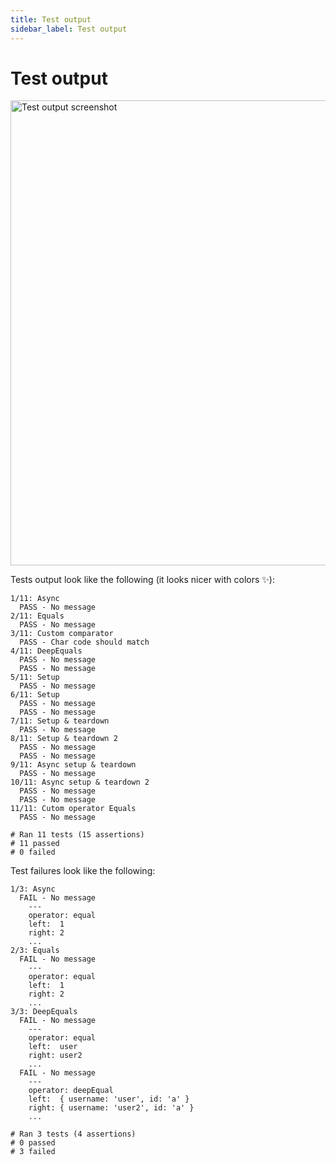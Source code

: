 ```yaml
---
title: Test output 
sidebar_label: Test output
---
```


# Test output

<img width="1166" height="744" alt="Test output screenshot" src="https://user-images.githubusercontent.com/1688645/113517422-28ee7200-9580-11eb-9e84-4f9de3c75069.png" />

Tests output look like the following (it looks nicer with colors ✨):

```shell
1/11: Async
  PASS - No message
2/11: Equals
  PASS - No message
3/11: Custom comparator
  PASS - Char code should match
4/11: DeepEquals
  PASS - No message
  PASS - No message
5/11: Setup
  PASS - No message
6/11: Setup
  PASS - No message
  PASS - No message
7/11: Setup & teardown
  PASS - No message
8/11: Setup & teardown 2
  PASS - No message
  PASS - No message
9/11: Async setup & teardown
  PASS - No message
10/11: Async setup & teardown 2
  PASS - No message
  PASS - No message
11/11: Cutom operator Equals
  PASS - No message

# Ran 11 tests (15 assertions)
# 11 passed
# 0 failed
```

Test failures look like the following:

```shell
1/3: Async
  FAIL - No message
    ---
    operator: equal
    left:  1
    right: 2
    ...
2/3: Equals
  FAIL - No message
    ---
    operator: equal
    left:  1
    right: 2
    ...
3/3: DeepEquals
  FAIL - No message
    ---
    operator: equal
    left:  user
    right: user2
    ...
  FAIL - No message
    ---
    operator: deepEqual
    left:  { username: 'user', id: 'a' }
    right: { username: 'user2', id: 'a' }
    ...

# Ran 3 tests (4 assertions)
# 0 passed
# 3 failed
```
